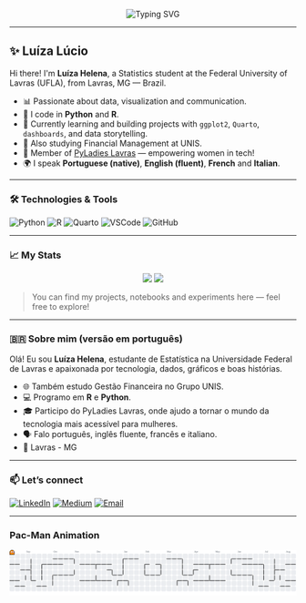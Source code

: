 <p align="center">
  <img src="https://readme-typing-svg.demolab.com?font=Fira+Code&weight=500&size=22&pause=1000&color=FBD405&background=00000000&center=true&vCenter=true&width=450&lines=Hi%2C+I'm+Lu%C3%ADza+L%C3%BAcio+%F0%9F%92%9C;Statistics+Student+%7C+PyLadies+Lavras;Python+%2B+R+%2B+Quarto+%3D+Love+for+Data" alt="Typing SVG" />
</p>

---

## ✨ Luíza Lúcio

Hi there! I'm **Luíza Helena**, a Statistics student at the Federal University of Lavras (UFLA), from Lavras, MG — Brazil.

- 📊 Passionate about data, visualization and communication.
- 🐍 I code in **Python** and **R**.
- 🧠 Currently learning and building projects with `ggplot2`, `Quarto`, `dashboards`, and data storytelling.
- 🧮 Also studying Financial Management at UNIS.
- 💜 Member of [PyLadies Lavras](https://github.com/PyLadiesLavras) — empowering women in tech!
- 🌍 I speak **Portuguese (native)**, **English (fluent)**, **French** and **Italian**.

---

### 🛠 Technologies & Tools

![Python](https://img.shields.io/badge/-Python-000?style=flat&logo=python&logoColor=fbd405)
![R](https://img.shields.io/badge/-R-000?style=flat&logo=r&logoColor=lavender)
![Quarto](https://img.shields.io/badge/-Quarto-000?style=flat&logo=quarto&logoColor=fbd405)
![VSCode](https://img.shields.io/badge/-VSCode-000?style=flat&logo=visualstudiocode&logoColor=764f7a)
![GitHub](https://img.shields.io/badge/-GitHub-000?style=flat&logo=github&logoColor=white)

---

### 📈 My Stats

<p align="center">
  <img src="https://github-readme-stats.vercel.app/api?username=luizalucio&show_icons=true&theme=tokyonight&icon_color=fbd405&title_color=fbd405&text_color=ffffff&bg_color=00000000" height="150"/>
  <img src="https://github-readme-stats.vercel.app/api/top-langs/?username=luizalucio&layout=compact&theme=tokyonight&title_color=fbd405&text_color=ffffff&bg_color=00000000" height="150"/>
</p>

> You can find my projects, notebooks and experiments here — feel free to explore!

---

### 🇧🇷 Sobre mim (versão em português)

Olá! Eu sou **Luíza Helena**, estudante de Estatística na Universidade Federal de Lavras e apaixonada por tecnologia, dados, gráficos e boas histórias.

- 🌐 Também estudo Gestão Financeira no Grupo UNIS.
- 💻 Programo em **R** e **Python**.
- 🎓 Participo do PyLadies Lavras, onde ajudo a tornar o mundo da tecnologia mais acessível para mulheres.
- 🗣️ Falo português, inglês fluente, francês e italiano.
- 📍 Lavras - MG

---

### 📫 Let’s connect

[![LinkedIn](https://img.shields.io/badge/-LinkedIn-000?style=flat&logo=linkedin&logoColor=fbd405)](https://www.linkedin.com/in/luizalucio)
[![Medium](https://img.shields.io/badge/-Medium-000?style=flat&logo=medium&logoColor=white)](https://medium.com/@luizalucio)
[![Email](https://img.shields.io/badge/-Email-000?style=flat&logo=gmail&logoColor=fbd405)](mailto:luizahplucio@email.com)

---

### Pac-Man Animation

![Pacman](https://github.com/luizalucio/luizalucio/blob/output/pacman-contribution-graph.svg)
